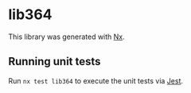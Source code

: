 # lib364

This library was generated with [Nx](https://nx.dev).


## Running unit tests

Run `nx test lib364` to execute the unit tests via [Jest](https://jestjs.io).


